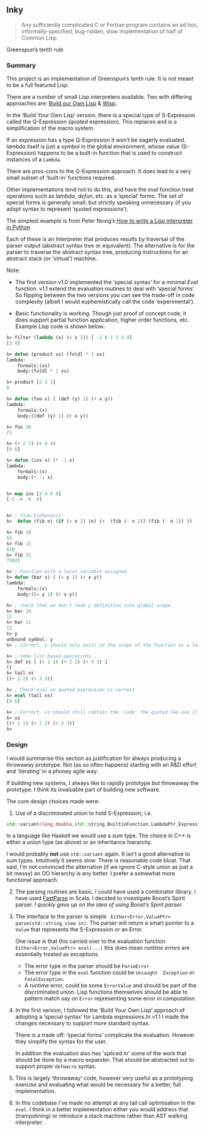 ## Inky
> Any sufficiently complicated C or Fortran program contains an ad hoc, informally-specified, bug-ridden, slow implementation of half of Common Lisp.

Greenspun’s tenth rule

### Summary
This project is an implementation of Greenspun’s tenth rule. It is not meant to be a full featured Lisp. 

There are a number of small Lisp interpreters available. Two with differing approaches are: [Build our Own Lisp][1] & [Wisp][2].

In the ‘Build Your Own Lisp’ version, there is a special type of S-Expression called the Q-Expression (*quoted* expression). This replaces and is a simplification of the macro system.  

If an expression has a type Q-Expression it won’t be eagerly evaluated. *lambda* itself is just a symbol in the global environment, whose value (S-Expression) happens to be a built-in function that is used to construct instances of a `Lambda`.  

There are pros-cons to the Q-Expression approach. It does lead to a very small subset of ‘built-in’ functions required. 

Other implementations tend not to do this, and have the *eval* function treat operations such as *lambda*, *defun*, etc.  as a ’special’ forms. The set of special forms is generally small; but strictly speaking unnecessary (if you adopt syntax to represent ‘quoted expressions’).

The simplest example is from Peter Novig’s [How to write a Lisp interpreter in Python][3]

Each of these is an Interpreter that produces results by traversal of the parser output (abstract syntax tree or equivalent).  The alternative is for
the parser to traverse the abstract syntax tree, producing instructions for an abstract stack (or ‘virtual’) machine. 

Note:
* The first version v1.0 implemented the ‘special syntax’ for a minimal *Eval* function. v1.1 extend the evaluation routines to deal with ‘special forms’. So flipping between the two versions you can see the trade-off in code complexity (albeit I would euphemistically call the code ‘experimental’).

* Basic functionality is working. Though just proof of concept code, it does support partial function application, higher order functions,  etc.  Example Lisp code is shown below:

```lisp
λ> filter (lambda (x) (> x 2)) [ -1 0 1 2 3 4]
[3 4]

λ> defun (product xs) (foldl * 1 xs)
lambda:
	formals:(xs)
	body:(foldl * 1 xs)

λ> product [2 2 2]
8

λ> defun (foo x) ( (def (y) 1) (+ x y))
lambda:
	formals:(x)
	body:((def (y) 1) (+ x y))

λ> foo 20
21

λ> (+ 2 2) (+ 4 4)
[4 8]

λ> defun (inv x) (* -1 x)
lambda:
	formals:(x)
	body:(* -1 x)


λ> map inv [2 4 6 8]
[-2 -4 -6 -8]


λ> ; Slow Finbonacci
λ>  defun (fib n) (if (< n 2) (n) (+  (fib (- n 2)) (fib (- n 1)) ))

λ> fib 10
55
λ> fib 15
610
λ> fib 25
75025

λ> ; Function with a local variable assigned.
λ> defun (bar x) ( (= y 1) (+ x y))
lambda:
	formals:(x)
	body:((= y 1) (+ x y))

λ> ; check that we don't leak y definition into global scope.
λ> bar 10
11
λ> bar 11
12
λ> y
unbound symbol: y
λ> ; Correct, y should only exist in the scope of the function as a local variable.

λ> ; some list based operations....
λ> def xs [ (+ 1 1) (+ 2 2) (+ 3 3) ]
()
λ> tail xs
[(+ 2 2) (+ 3 3)]

λ> ; Check eval on quoted expression is correct.
λ> eval (tail xs)
[4 6]

λ> ; Correct, xs should still contain the 'code' the quoted (we use [] syntax) expressions.
λ> xs
[(+ 1 1) (+ 2 2) (+ 3 3)]
λ> 
```

### Design

I would summarise this section as justification for always producing a throwaway prototype. Not (as so often happens) starting with an R&D effort and ‘iterating’ in a phoney agile way. 

 If building new systems, I always like to rapidly prototype *but* throwaway the prototype. I think its invaluable part of building new software.

The core design choices made were:

1. Use of a discriminated union to hold S-Expression, i.e.
```cpp
std::variant<long,double,std::string,BuiltinFunction,LambdaPtr,ExpressionPtr> var;
```

In a language like Haskell we would use a *sum* type. The choice in C++ is either a union type (as above) or an inheritance hierarchy.

I would probably **not** use `std::variant` again. It isn’t a good alternative to sum types. Intuitively it seems slow. There is reasonable code bloat.  That said, I’m not convinced the alternative (if we ignore C-style union as just a bit messy) an OO hierarchy is any better. I prefer a somewhat more functional approach.

2. The parsing routines are basic. I could have used a combinator library. I have used [FastParse][4] in Scala. I decided to investigate Boost’s Spirit parser.  *I quickly gave up on the idea of using Boost’s Spirit parser.*

3.  The interface to the parser is simple ` Either<Error,ValuePtr> parse(std::string_view in)`. The parser will return a smart pointer to a `Value` that represents the S-Expression or an Error.

	One issue is that this carried over to the evaluation function `Either<Error,ValuePtr> eval(...)` this does mean *runtime errors* are essentially treated as exceptions. 

	* The error type  in the parser should be `ParseError`.
	* The error type in the `eval` function could be `Uncaught 	Exception` or `FatalException`.
	* A runtime error, could be some `ErrorValue` and should be part of the discriminated union. Lisp functions themselves should be able to pattern match say on `Error` representing some error in computation.

4. In the first version, I followed the ‘Build Your Own Lisp’ approach of adopting a ‘special syntax’ for Lambda expressions.In v1.1 I made the changes necessary to support more standard syntax.  

	There is a trade off: ‘special forms’ complicate the evaluation. However they simplify the syntax for the user. 

	In addition the evaluation also has 'spliced in' some of the work that should be done by a macro expander. That should be abstracted out to support proper `defmacro` syntax.

5. This is largely ‘throwaway’ code, however very useful as a prototyping exercise and evaluating what would be necessary for a better, full implementation.

6. In this codebase I’ve made no attempt at any tail call optimisation in the `eval`. I think in a better implementation either you would address that (trampolining) or introduce a stack machine rather than AST walking interpreter.

[1]:	https://github.com/orangeduck/BuildYourOwnLisp
[2]:	https://github.com/adam-mcdaniel/wisp
[3]:	https://norvig.com/lispy.html
[4]:	https://github.com/com-lihaoyi/fastparse